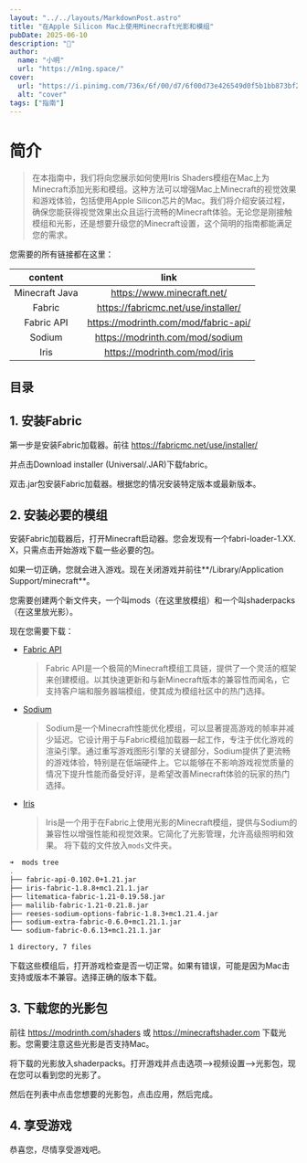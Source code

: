 ```yaml
---
layout: "../../layouts/MarkdownPost.astro"
title: "在Apple Silicon Mac上使用Minecraft光影和模组"
pubDate: 2025-06-10
description: "🤪"
author:
  name: "小明"
  url: "https://m1ng.space/"
cover:
  url: "https://i.pinimg.com/736x/6f/00/d7/6f00d73e426549d0f5b1bb873bf2015f.jpg"
  alt: "cover"
tags: ["指南"]
---
```


# 简介

> 在本指南中，我们将向您展示如何使用Iris Shaders模组在Mac上为Minecraft添加光影和模组。这种方法可以增强Mac上Minecraft的视觉效果和游戏体验，包括使用Apple Silicon芯片的Mac。我们将介绍安装过程，确保您能获得视觉效果出众且运行流畅的Minecraft体验。无论您是刚接触模组和光影，还是想要升级您的Minecraft设置，这个简明的指南都能满足您的需求。

您需要的所有链接都在这里：

|    content     |                  link                  |
| :------------: | :------------------------------------: |
| Minecraft Java |      <https://www.minecraft.net/>      |
|     Fabric     | <https://fabricmc.net/use/installer/>  |
|   Fabric API   | <https://modrinth.com/mod/fabric-api/> |
|     Sodium     |   <https://modrinth.com/mod/sodium>    |
|      Iris      |    <https://modrinth.com/mod/iris>     |

## 目录

## 1. 安装Fabric

第一步是安装Fabric加载器。前往 <https://fabricmc.net/use/installer/>

并点击Download installer (Universal/.JAR)下载fabric。

双击.jar包安装Fabric加载器。根据您的情况安装特定版本或最新版本。

## 2. 安装必要的模组

安装Fabric加载器后，打开Minecraft启动器。您会发现有一个fabri-loader-1.XX.
X，只需点击开始游戏下载一些必要的包。

如果一切正确，您就会进入游戏。现在关闭游戏并前往**/Library/Application Support/minecraft**。

您需要创建两个新文件夹，一个叫mods（在这里放模组）和一个叫shaderpacks（在这里放光影）。

现在您需要下载：

- [Fabric API](https://modrinth.com/mod/fabric-api/)

  > Fabric API是一个极简的Minecraft模组工具链，提供了一个灵活的框架来创建模组。以其快速更新和与新Minecraft版本的兼容性而闻名，它支持客户端和服务器端模组，使其成为模组社区中的热门选择。

- [Sodium](https://modrinth.com/mod/sodium)

  > Sodium是一个Minecraft性能优化模组，可以显著提高游戏的帧率并减少延迟。它设计用于与Fabric模组加载器一起工作，专注于优化游戏的渲染引擎。通过重写游戏图形引擎的关键部分，Sodium提供了更流畅的游戏体验，特别是在低端硬件上。它以能够在不影响游戏视觉质量的情况下提升性能而备受好评，是希望改善Minecraft体验的玩家的热门选择。

- [Iris](https://modrinth.com/mod/iris)
  > Iris是一个用于在Fabric上使用光影的Minecraft模组，提供与Sodium的兼容性以增强性能和视觉效果。它简化了光影管理，允许高级照明和效果。
  > 将下载的文件放入`mods`文件夹。

```bash
➜  mods tree
.
├── fabric-api-0.102.0+1.21.jar
├── iris-fabric-1.8.8+mc1.21.1.jar
├── litematica-fabric-1.21-0.19.58.jar
├── malilib-fabric-1.21-0.21.8.jar
├── reeses-sodium-options-fabric-1.8.3+mc1.21.4.jar
├── sodium-extra-fabric-0.6.0+mc1.21.1.jar
└── sodium-fabric-0.6.13+mc1.21.1.jar

1 directory, 7 files
```

下载这些模组后，打开游戏检查是否一切正常。如果有错误，可能是因为Mac击支持或版本不兼容。选择正确的版本下载。

## 3. 下载您的光影包

前往 <https://modrinth.com/shaders> 或 <https://minecraftshader.com> 下载光影。您需要注意这些光影是否支持Mac。

将下载的光影放入shaderpacks。打开游戏并点击选项–>视频设置–>光影包，现在您可以看到您的光影了。

然后在列表中点击您想要的光影包，点击应用，然后完成。

## 4. 享受游戏

恭喜您，尽情享受游戏吧。
